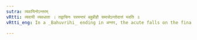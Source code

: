 ```yaml
---
sutra: व्यवायिनोऽन्तरम्
vRtti: व्यवायी व्यवधाता । तद्वाचिनः परमन्तरं बहुव्रीहौ समासेऽन्तोदात्तं भवति ॥
vRtti_eng: In a _Bahuvrihi_ ending in अन्तर, the acute falls on the final, after a word which denotes 'that which lies between'.

---
```


